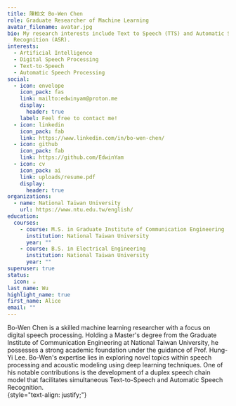 ```yaml
---
title: 陳柏文 Bo-Wen Chen
role: Graduate Researcher of Machine Learning
avatar_filename: avatar.jpg
bio: My research interests include Text to Speech (TTS) and Automatic Speech
  Recognition (ASR).
interests:
  - Artificial Intelligence
  - Digital Speech Processing
  - Text-to-Speech
  - Automatic Speech Processing
social:
  - icon: envelope
    icon_pack: fas
    link: mailto:edwinyam@proton.me
    display:
      header: true
    label: Feel free to contact me!
  - icon: linkedin
    icon_pack: fab
    link: https://www.linkedin.com/in/bo-wen-chen/
  - icon: github
    icon_pack: fab
    link: https://github.com/EdwinYam
  - icon: cv
    icon_pack: ai
    link: uploads/resume.pdf
    display:
      header: true
organizations:
  - name: National Taiwan University
    url: https://www.ntu.edu.tw/english/
education:
  courses:
    - course: M.S. in Graduate Institute of Communication Engineering
      institution: National Taiwan University
      year: ""
    - course: B.S. in Electrical Engineering
      institution: National Taiwan University
      year: ""
superuser: true
status:
  icon: ☕️
last_name: Wu
highlight_name: true
first_name: Alice
email: ""
---
```

Bo-Wen Chen is a skilled machine learning researcher with a focus on digital speech processing. Holding a Master's degree from the Graduate Institute of Communication Engineering at National Taiwan University, he possesses a strong academic foundation under the guidance of Prof. Hung-Yi Lee. Bo-Wen's expertise lies in exploring novel topics within speech processing and acoustic modeling using deep learning techniques. One of his notable contributions is the development of a duplex speech chain model that facilitates simultaneous Text-to-Speech and Automatic Speech Recognition.\
{style="text-align: justify;"}